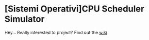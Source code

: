 # [Sistemi Operativi]CPU Scheduler Simulator

Hey... Really interested to project? Find out the [wiki](https://github.com/FrancescoSpena/SO_project/wiki) <br />


